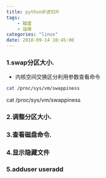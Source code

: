 ```yaml
---
title: python步进切片
tags: 
	- 磁盘
	- 运维
categories: "linux"
date: 2018-09-14 10:45:00
---
```


### 1.swap分区大小.
- 内核空间交换区分利用参数查看命令
``` Bash {.line-numbers}
cat /proc/sys/vm/swappiness

```
cat /proc/sys/vm/swappiness
### 2.调整分区大小.

### 3.查看磁盘命令.

### 4.显示隐藏文件

### 5.adduser useradd